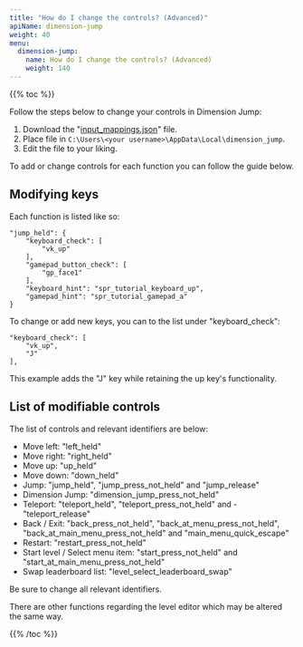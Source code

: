 ```yaml
---
title: "How do I change the controls? (Advanced)"
apiName: dimension-jump
weight: 40
menu:
  dimension-jump:
    name: How do I change the controls? (Advanced)
    weight: 140
---
```

{{% toc %}}

Follow the steps below to change your controls in Dimension Jump: 

1. Download the "[input_mappings.json](../input-mappings.json)" file.
2. Place file in `C:\Users\<your username>\AppData\Local\dimension_jump`.
3. Edit the file to your liking.

To add or change controls for each function you can follow the guide below.

## Modifying keys

Each function is listed like so:

```
"jump_held": {
    "keyboard_check": [
        "vk_up"
    ],
    "gamepad_button_check": [
        "gp_face1"
    ],
    "keyboard_hint": "spr_tutorial_keyboard_up",
    "gamepad_hint": "spr_tutorial_gamepad_a"
}
```

To change or add new keys, you can to the list under "keyboard_check":

```
"keyboard_check": [
    "vk_up",
    "J"
],
```

This example adds the "J" key while retaining the up key's functionality.

## List of modifiable controls

The list of controls and relevant identifiers are below:

- Move left: "left_held"
- Move right: "right_held"
- Move up: "up_held"
- Move down: "down_held"
- Jump: "jump_held", "jump_press_not_held" and "jump_release"
- Dimension Jump: "dimension_jump_press_not_held"
- Teleport: "teleport_held", "teleport_press_not_held" and - "teleport_release"
- Back / Exit: "back_press_not_held", "back_at_menu_press_not_held", "back_at_main_menu_press_not_held" and "main_menu_quick_escape"
- Restart: "restart_press_not_held"
- Start level / Select menu item: "start_press_not_held" and "start_at_main_menu_press_not_held"
- Swap leaderboard list: "level_select_leaderboard_swap"

Be sure to change all relevant identifiers.

There are other functions regarding the level editor which may be altered the same way.

{{% /toc %}}